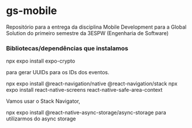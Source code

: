 # gs-mobile
Repositório para a entrega da disciplina Mobile Development para a Global Solution do primeiro semestre da 3ESPW (Engenharia de Software)

### Bibliotecas/dependências que instalamos

npx expo install expo-crypto

para gerar UUIDs para os IDs dos eventos.

npx expo install @react-navigation/native @react-navigation/stack
npx expo install react-native-screens react-native-safe-area-context

Vamos usar o Stack Navigator,

npx expo install @react-native-async-storage/async-storage
para utilizarmos do async storage